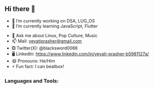 ## Hi there 👋


- 🔭 I’m currently working on DSA, LUG_OS
- 🌱 I’m currently learning JavaScript, Flutter
<!-- - 👯 I’m looking to collaborate on ... 
- 🤔 I’m looking for help with ... -->
- 💬 Ask me about Linux, Pop Culture, Music
- 📫 Mail: yeyatiprasher@gmail.com
- ❎ Twitter(X): @blacksword0066
- 🖥️  LinkedIn: https://www.linkedin.com/in/yeyati-prasher-b5981127a/
- 😄 Pronouns: He/Him
- ⚡ Fun fact: I can beatbox!


<h3 align="left">Languages and Tools:</h3>
